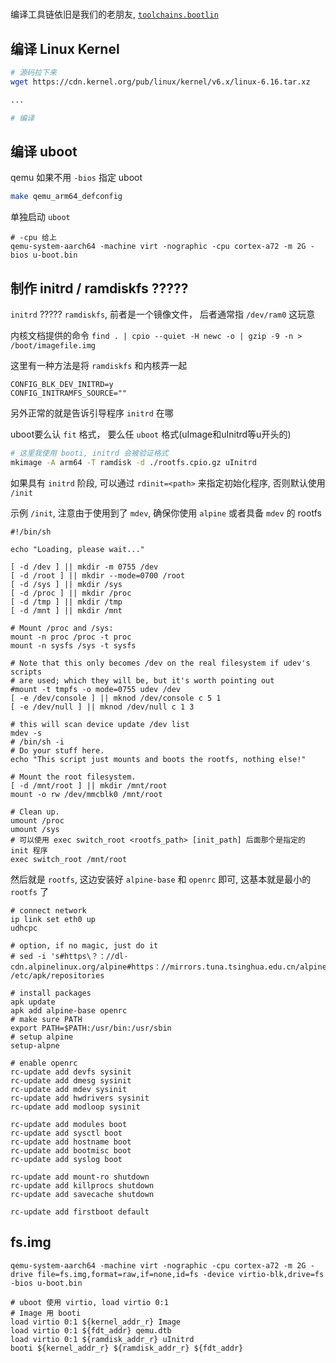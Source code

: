# 

编译工具链依旧是我们的老朋友, [`toolchains.bootlin`](https://toolchains.bootlin.com/)

## 编译 Linux Kernel


```bash
# 源码拉下来
wget https://cdn.kernel.org/pub/linux/kernel/v6.x/linux-6.16.tar.xz

...

# 编译


```


## 编译 uboot

qemu 如果不用 `-bios` 指定 uboot


```bash
make qemu_arm64_defconfig
```

单独启动 `uboot`

```
# -cpu 给上
qemu-system-aarch64 -machine virt -nographic -cpu cortex-a72 -m 2G -bios u-boot.bin
```

## 制作 initrd / ramdiskfs ?????

`initrd` ????? `ramdiskfs`, 前者是一个镜像文件， 后者通常指 `/dev/ram0` 这玩意

内核文档提供的命令 `find . | cpio --quiet -H newc -o | gzip -9 -n > /boot/imagefile.img`

这里有一种方法是将 `ramdiskfs` 和内核弄一起
```
CONFIG_BLK_DEV_INITRD=y
CONFIG_INITRAMFS_SOURCE=""
```

另外正常的就是告诉引导程序 `initrd` 在哪

uboot要么认 `fit` 格式， 要么任 `uboot` 格式(uImage和uInitrd等u开头的)

```bash
# 这里我使用 booti, initrd 会被验证格式
mkimage -A arm64 -T ramdisk -d ./rootfs.cpio.gz uInitrd
```

如果具有 `initrd` 阶段, 可以通过 `rdinit=<path>` 来指定初始化程序, 否则默认使用 `/init`

示例 `/init`, 注意由于使用到了 `mdev`, 确保你使用 `alpine` 或者具备 `mdev` 的 rootfs
```
#!/bin/sh

echo "Loading, please wait..."

[ -d /dev ] || mkdir -m 0755 /dev
[ -d /root ] || mkdir --mode=0700 /root
[ -d /sys ] || mkdir /sys
[ -d /proc ] || mkdir /proc
[ -d /tmp ] || mkdir /tmp
[ -d /mnt ] || mkdir /mnt

# Mount /proc and /sys:
mount -n proc /proc -t proc
mount -n sysfs /sys -t sysfs

# Note that this only becomes /dev on the real filesystem if udev's scripts
# are used; which they will be, but it's worth pointing out
#mount -t tmpfs -o mode=0755 udev /dev
[ -e /dev/console ] || mknod /dev/console c 5 1
[ -e /dev/null ] || mknod /dev/null c 1 3

# this will scan device update /dev list
mdev -s
# /bin/sh -i
# Do your stuff here.
echo "This script just mounts and boots the rootfs, nothing else!"

# Mount the root filesystem.
[ -d /mnt/root ] || mkdir /mnt/root
mount -o rw /dev/mmcblk0 /mnt/root

# Clean up.
umount /proc
umount /sys
# 可以使用 exec switch_root <rootfs_path> [init_path] 后面那个是指定的 init 程序
exec switch_root /mnt/root
```

然后就是 `rootfs`, 这边安装好 `alpine-base` 和 `openrc` 即可, 这基本就是最小的 `rootfs` 了

```
# connect network
ip link set eth0 up
udhcpc

# option, if no magic, just do it
# sed -i 's#https\？：//dl-cdn.alpinelinux.org/alpine#https：//mirrors.tuna.tsinghua.edu.cn/alpine#g' /etc/apk/repositories

# install packages
apk update
apk add alpine-base openrc
# make sure PATH
export PATH=$PATH:/usr/bin:/usr/sbin
# setup alpine
setup-alpne

# enable openrc
rc-update add devfs sysinit
rc-update add dmesg sysinit
rc-update add mdev sysinit
rc-update add hwdrivers sysinit
rc-update add modloop sysinit

rc-update add modules boot
rc-update add sysctl boot
rc-update add hostname boot
rc-update add bootmisc boot
rc-update add syslog boot

rc-update add mount-ro shutdown
rc-update add killprocs shutdown
rc-update add savecache shutdown

rc-update add firstboot default
```


## fs.img

```
qemu-system-aarch64 -machine virt -nographic -cpu cortex-a72 -m 2G -drive file=fs.img,format=raw,if=none,id=fs -device virtio-blk,drive=fs -bios u-boot.bin

# uboot 使用 virtio, load virtio 0:1
# Image 用 booti
load virtio 0:1 ${kernel_addr_r} Image
load virtio 0:1 ${fdt_addr} qemu.dtb
load virtio 0:1 ${ramdisk_addr_r} uInitrd
booti ${kernel_addr_r} ${ramdisk_addr_r} ${fdt_addr}
```

